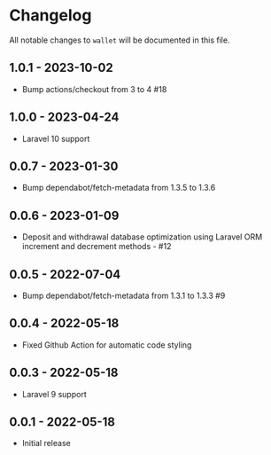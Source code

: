 # Changelog

All notable changes to `wallet` will be documented in this file.

## 1.0.1 - 2023-10-02

- Bump actions/checkout from 3 to 4 #18

## 1.0.0 - 2023-04-24

- Laravel 10 support

## 0.0.7 - 2023-01-30

- Bump dependabot/fetch-metadata from 1.3.5 to 1.3.6

## 0.0.6 - 2023-01-09

- Deposit and withdrawal database optimization using Laravel ORM increment and decrement methods - #12

## 0.0.5 - 2022-07-04

- Bump dependabot/fetch-metadata from 1.3.1 to 1.3.3 #9

## 0.0.4 - 2022-05-18

- Fixed Github Action for automatic code styling

## 0.0.3 - 2022-05-18

- Laravel 9 support

## 0.0.1 - 2022-05-18

- Initial release
